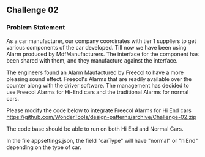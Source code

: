 ## Challenge 02

### Problem Statement
As a car manufacturer, our company coordinates with tier 1 suppliers to get various components of the car developed.
Till now we have been using Alarm produced by MdfManufacturers. The interface for the component has been shared with them, and they manufacture against the interface.

The engineers found an Alarm Maufactured by Freecol to have a more pleasing sound effect. Freecol's Alarms that are readily available over the counter along with the driver software. The management has decided to use Freecol Alarms for Hi-End cars and the traditional Alarms for normal cars.

Please modify the code below to integrate Freecol Alarms for Hi End cars
https://github.com/WonderTools/design-patterns/archive/Challenge-02.zip

The code base should be able to run on both Hi End and Normal Cars.

In the file appsettings.json, the field "carType" will have "normal" or "hiEnd" depending on the type of car.

